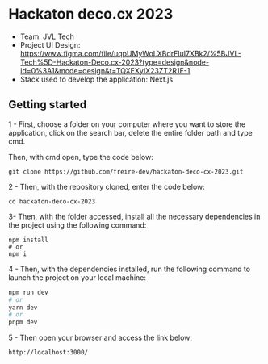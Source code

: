# Hackaton deco.cx 2023

- Team: JVL Tech
- Project UI Design: https://www.figma.com/file/uqpUMyWoLXBdrFluI7XBk2/%5BJVL-Tech%5D-Hackaton-Deco.cx-2023?type=design&node-id=0%3A1&mode=design&t=TQXEXyIX23ZT2R1F-1
- Stack used to develop the application: Next.js

## Getting started

1 - First, choose a folder on your computer where you want to store the application, click on the search bar, delete the entire folder path and type cmd.

Then, with cmd open, type the code below:

```
git clone https://github.com/freire-dev/hackaton-deco-cx-2023.git
```

2 - Then, with the repository cloned, enter the code below:

```
cd hackaton-deco-cx-2023
```

3- Then, with the folder accessed, install all the necessary dependencies in the project using the following command:

```
npm install
# or
npm i
```

4 - Then, with the dependencies installed, run the following command to launch the project on your local machine:

```bash
npm run dev
# or
yarn dev
# or
pnpm dev
```

5 - Then open your browser and access the link below:

```
http://localhost:3000/
```